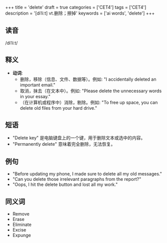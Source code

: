+++
title = 'delete'
draft = true
categories = ['CET4']
tags = ['CET4']
description = '[diˈliːt] vt.删除；擦掉'
keywords = ['ai words', 'delete']
+++

## 读音
/diˈliːt/

## 释义
- **动词**:
    - 删除，移除（信息、文件、数据等）。例如: "I accidentally deleted an important email."
    - 取消，抹去（在文本中）。例如: "Please delete the unnecessary words in your essay."
    - （在计算机或程序中）消除，剔除。例如: "To free up space, you can delete old files from your hard drive."

## 短语
- "Delete key" 是电脑键盘上的一个键，用于删除文本或选中的内容。
- "Permanently delete" 意味着完全删除，无法恢复。

## 例句
- "Before updating my phone, I made sure to delete all my old messages."
- "Can you delete those irrelevant paragraphs from the report?"
- "Oops, I hit the delete button and lost all my work."

## 同义词
- Remove
- Erase
- Eliminate
- Excise
- Expunge

